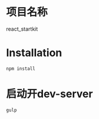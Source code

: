 # 项目名称
react_startkit

# Installation
  ```
  npm install
  ```  

# 启动开dev-server
  ```
  gulp
  ```  
